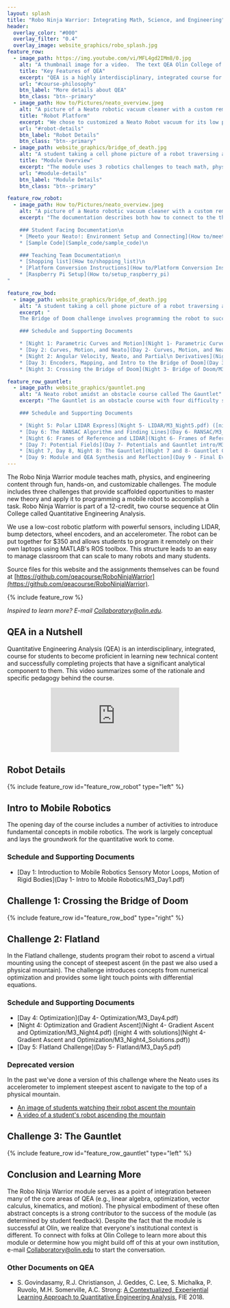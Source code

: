 ```yaml
---
layout: splash
title: "Robo Ninja Warrior: Integrating Math, Science, and Engineering"
header:
  overlay_color: "#000"
  overlay_filter: "0.4"
  overlay_image: website_graphics/robo_splash.jpg
feature_row:
  - image_path: https://img.youtube.com/vi/MFL4gd2IMm8/0.jpg
    alt: "A thumbnail image for a video.  The text QEA Olin College of Engineering appears on a textured blue background"
    title: "Key Features of QEA"
    excerpt: "QEA is a highly interdisciplinary, integrated course for teaching technical content."
    url: "#course-philosophy"
    btn_label: "More details about QEA"
    btn_class: "btn--primary"
  - image_path: How to/Pictures/neato_overview.jpeg
    alt: "A picture of a Neato robotic vacuum cleaner with a custom remote control interface based on Raspberry Pi"
    title: "Robot Platform"
    excerpt: "We chose to customized a Neato Robot vacuum for its low price and powerful sensors."
    url: "#robot-details"
    btn_label: "Robot Details"
    btn_class: "btn--primary"
  - image_path: website_graphics/bridge_of_death.jpg
    alt: "A student taking a cell phone picture of a robot traversing a spiral wooden track called The Bridge of Doom"
    title: "Module Overview"
    excerpt: "The module uses 3 robotics challenges to teach math, physics, and engineering content."
    url: "#module-details"
    btn_label: "Module Details"
    btn_class: "btn--primary"

feature_row_robot:
  - image_path: How to/Pictures/neato_overview.jpeg
    alt: "A picture of a Neato robotic vacuum cleaner with a custom remote control interface based on Raspberry Pi"
    excerpt: "The documentation describes both how to connect to the the physical robot or a simulator and how to build your own customized Neato.

    ### Student Facing Documentation\n
    * [Meeto your Neato!: Environment Setup and Connecting](How to/meet_your_neato)\n
    * [Sample Code](Sample_code/sample_code)\n

    ### Teaching Team Documentation\n
    * [Shopping list](How to/shopping_list)\n
    * [Platform Conversion Instructions](How to/Platform Conversion Instructions.pdf)\n
    * [Raspberry Pi Setup](How to/setup_raspberry_pi)
"

feature_row_bod:
  - image_path: website_graphics/bridge_of_death.jpg
    alt: "A student taking a cell phone picture of a robot traversing a spiral wooden track called The Bridge of Doom"
    excerpt: "
    The Bridge of Doom challenge involves programming the robot to successfully drive over a harrowing bridge.  The bridge is made less harrowing since students have a parametric equation defining its shape.  Students learn about robot kinematics, curves and motion, and using distance sensors to correct for errors.

    ### Schedule and Supporting Documents

    * [Night 1: Parametric Curves and Motion](Night 1- Parametric Curves, etc/M3_Night1.pdf) <!-- solutions seem to be missing [(Night 1 with Solutions)](Night 1- Parametric Curves, etc/M3_Night1_Solutions.pdf) -->\n
    * [Day 2: Curves, Motion, and Neato](Day 2- Curves, Motion, and Neato/M3_Day2.pdf)\n
    * [Night 2: Angular Velocity, Neato, and Partial\n Derivatives](Night 2- Robot Velocities, Partial Derivs, Chain Rule/M3_Night2.pdf) ([night 2 with solutions](Night 2- Robot Velocities, Partial Derivs, Chain Rule/M3_Night2_Solutions.pdf))\n
    * [Day 3: Encoders, Mapping, and Intro to the Bridge of Doom](Day 3- Encoders and Mapping/M3_Day3.pdf)\n
    * [Night 3: Crossing the Bridge of Doom](Night 3- Bridge of Doom/M3_Night3.pdf)"

feature_row_gauntlet:
  - image_path: website_graphics/gauntlet.png
    alt: "A Neato robot amidst an obstacle course called The Gauntlet"
    excerpt: "The Gauntlet is an obstacle course with four difficulty settings (students can choose which one to complete).  The challenge teaches robust optimization techniques, line and curve fitting, frames of reference, potential fields, and basic path planning.

    ### Schedule and Supporting Documents

    * [Night 5: Polar LIDAR Express](Night 5- LIDAR/M3_Night5.pdf) ([night 5 with solutions](Night 5- LIDAR/M3_Night5_Solutions.pdf))\n
    * [Day 6: The RANSAC Algorithm and Finding Lines](Day 6- RANSAC/M3_Day6.pdf)\n
    * [Night 6: Frames of Reference and LIDAR](Night 6- Frames of Reference and LIDAR/M3_Night6.pdf) ([night 6 with solutions](Night 6- Frames of Reference and LIDAR/M3_Night6_Solutions.pdf))\n
    * [Day 7: Potential Fields](Day 7- Potentials and Gauntlet intro/M3_Day7.pdf)\n
    * [Night 7, Day 8, Night 8: The Gauntlet](Night 7 and 8- Gauntlet Challenge/M3_Night7_and_8.pdf)\n
    * [Day 9: Module and QEA Synthesis and Reflection](Day 9 - Final Event/FinalEvent.pdf)"
---
```


The Robo Ninja Warrior module teaches math, physics, and engineering content through fun, hands-on, and customizable challenges. The module includes three challenges that provide scaffolded opportunities to master new theory and apply it to programming a mobile robot to accomplish a task.  Robo Ninja Warrior is part of a 12-credit, two course sequence at Olin College called Quantitative Engineering Analysis.

We use a low-cost robotic platform with powerful sensors, including LIDAR, bump detectors, wheel encoders, and an accelerometer.  The robot can be put together for $350 and allows students to program it remotely on their own laptops using MATLAB's ROS toolbox.  This structure leads to an easy to manage classroom that can scale to many robots and many students.

Source files for this website and the assignments themselves can be found at [https://github.com/qeacourse/RoboNinjaWarrior](https://github.com/qeacourse/RoboNinjaWarrior).

{% include feature_row %}

*Inspired to learn more?  E-mail <a href="mailto:Collaboratory@olin.edu">Collaboratory@olin.edu</a>.*


## <a name="course-philosophy"/> QEA in a Nutshell

Quantitative Engineering Analysis (QEA) is an interdisciplinary, integrated, course for students to become proficient in learning new technical content and successfully completing projects that have a significant analytical component to them.  This video summarizes some of the rationale and specific pedagogy behind the course.

<p align="center">
 <iframe src="https://www.youtube.com/embed/MFL4gd2IMm8" frameborder="0" allow="accelerometer; autoplay; encrypted-media; gyroscope; picture-in-picture" allowfullscreen></iframe>
</p>


## <a name="robot-details"/> Robot Details

{% include feature_row id="feature_row_robot" type="left" %}

## <a name="module-details"/> Intro to Mobile Robotics


The opening day of the course includes a number of activities to introduce fundamental concepts in mobile robotics.  The work is largely conceptual and lays the groundwork for the quantitative work to come.

### Schedule and Supporting Documents

* [Day 1: Introduction to Mobile Robotics Sensory Motor Loops, Motion of Rigid Bodies](Day 1- Intro to Mobile Robotics/M3_Day1.pdf)

## Challenge 1: Crossing the Bridge of Doom

{% include feature_row id="feature_row_bod" type="right" %}

## Challenge 2: Flatland

In the Flatland challenge, students program their robot to ascend a virtual mounting using the concept of steepest ascent (in the past we also used a physical mountain).  The challenge introduces concepts from numerical optimization and provides some light touch points with differential equations.

### Schedule and Supporting Documents

* [Day 4: Optimization](Day 4- Optimization/M3_Day4.pdf)
* [Night 4: Optimization and Gradient Ascent](Night 4- Gradient Ascent and Optimization/M3_Night4.pdf) ([night 4 with solutions](Night 4- Gradient Ascent and Optimization/M3_Night4_Solutions.pdf))
* [Day 5: Flatland Challenge](Day 5- Flatland/M3_Day5.pdf)

### Deprecated version

In the past we've done a version of this challenge where the Neato uses its accelerometer to implement steepest ascent to navigate to the top of a physical mountain.

* [An image of students watching their robot ascent the mountain](website_graphics/annie_nina_mount_doom.jpg)
* [A video of a student's robot ascending the mountain](https://www.youtube.com/watch?v=t7Caw4KeEV4)

## Challenge 3: The Gauntlet

{% include feature_row id="feature_row_gauntlet" type="left" %}

## Conclusion and Learning More

The Robo Ninja Warrior module serves as a point of integration between many of the core areas of QEA (e.g., linear algebra, optimization, vector calculus, kinematics, and motion).  The physical embodiment of these often abstract concepts is a strong contributor to the success of the module (as determined by student feedback).  Despite the fact that the module is successful at Olin, we realize that everyone's institutional context is different. To connect with folks at Olin College to learn more about this module or determine how you might build off of this at your own institution, e-mail <a href="mailto:Collaboratory@olin.edu">Collaboratory@olin.edu</a> to start the conversation.

### Other Documents on QEA

* S. Govindasamy, R.J. Christianson, J. Geddes, C. Lee, S. Michalka, P. Ruvolo, M.H. Somerville, A.C. Strong: [A Contextualized, Experiential Learning Approach to Quantitative Engineering Analysis](https://ieeexplore.ieee.org/document/8658526), FIE 2018.
